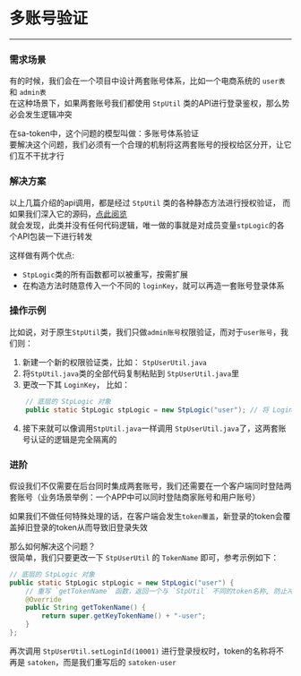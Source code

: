 # 多账号验证
--- 

### 需求场景
有的时候，我们会在一个项目中设计两套账号体系，比如一个电商系统的 `user表` 和 `admin表`<br>
在这种场景下，如果两套账号我们都使用 `StpUtil` 类的API进行登录鉴权，那么势必会发生逻辑冲突

在sa-token中，这个问题的模型叫做：多账号体系验证 <br>
要解决这个问题，我们必须有一个合理的机制将这两套账号的授权给区分开，让它们互不干扰才行


### 解决方案

以上几篇介绍的api调用，都是经过 `StpUtil` 类的各种静态方法进行授权验证，
而如果我们深入它的源码，[点此阅览](https://gitee.com/sz6/sa-token/blob/master/sa-token-core/src/main/java/cn/dev33/satoken/stp/StpUtil.java) <br/>
就会发现，此类并没有任何代码逻辑，唯一做的事就是对成员变量`stpLogic`的各个API包装一下进行转发

这样做有两个优点: 
- `StpLogic`类的所有函数都可以被重写，按需扩展
- 在构造方法时随意传入一个不同的 `loginKey`，就可以再造一套账号登录体系 


### 操作示例

比如说，对于原生`StpUtil`类，我们只做`admin账号`权限验证，而对于`user账号`，我们则：
1. 新建一个新的权限验证类，比如： `StpUserUtil.java`
2. 将`StpUtil.java`类的全部代码复制粘贴到 `StpUserUtil.java`里
3. 更改一下其 `LoginKey`， 比如：
``` java
	// 底层的 StpLogic 对象  
	public static StpLogic stpLogic = new StpLogic("user");	// 将 LoginKey 改为 user 
```
4. 接下来就可以像调用`StpUtil.java`一样调用 `StpUserUtil.java`了，这两套账号认证的逻辑是完全隔离的


### 进阶
假设我们不仅需要在后台同时集成两套账号，我们还需要在一个客户端同时登陆两套账号（业务场景举例：一个APP中可以同时登陆商家账号和用户账号）

如果我们不做任何特殊处理的话，在客户端会发生`token覆盖`，新登录的token会覆盖掉旧登录的token从而导致旧登录失效

那么如何解决这个问题？<br>
很简单，我们只要更改一下 `StpUserUtil` 的 `TokenName` 即可，参考示例如下：

``` java
// 底层的 StpLogic 对象  
public static StpLogic stpLogic = new StpLogic("user") {
	// 重写 `getTokenName` 函数，返回一个与 `StpUtil` 不同的token名称, 防止冲突 
	@Override
	public String getTokenName() {
		return super.getKeyTokenName() + "-user";
	}
}; 
```

再次调用 `StpUserUtil.setLoginId(10001)` 进行登录授权时，token的名称将不再是 `satoken`，而是我们重写后的 `satoken-user`


